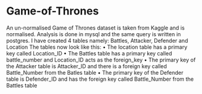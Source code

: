 # Game-of-Thrones
An un-normalised Game of Thrones dataset is taken from Kaggle and is normalised. Analysis is done in mysql and the same query is written in postgres.
I have created 4 tables namely: Battles, Attacker, Defender and Location
	The tables now look like this:
•	The location table has a primary key called Location_ID
•	The Battles table has a primary key called battle_number and Location_ID acts as the foreign_key 
•	The primary key of the Attacker table is Attacker_ID and there is a foreign key called Battle_Number from the Batles table
•	The primary key of the Defender table is Defender_ID and has the foreign key called Battle_Number from the Battles table
